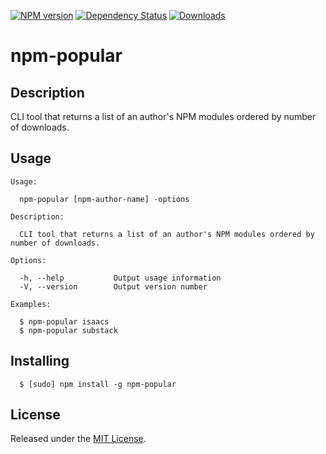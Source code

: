 [![NPM version](http://img.shields.io/npm/v/npm-popular.svg?style=flat)](https://www.npmjs.org/package/npm-popular)
[![Dependency Status](http://img.shields.io/david/okize/npm-popular.svg?style=flat)](https://david-dm.org/okize/npm-popular)
[![Downloads](http://img.shields.io/npm/dm/npm-popular.svg?style=flat)](https://www.npmjs.org/package/npm-popular)

# npm-popular

## Description
CLI tool that returns a list of an author's NPM modules ordered by number of downloads.

## Usage

```
Usage:

  npm-popular [npm-author-name] -options

Description:

  CLI tool that returns a list of an author's NPM modules ordered by number of downloads.

Options:

  -h, --help           Output usage information
  -V, --version        Output version number

Examples:

  $ npm-popular isaacs
  $ npm-popular substack
```

## Installing

```
  $ [sudo] npm install -g npm-popular
```

## License

Released under the [MIT License](http://www.opensource.org/licenses/mit-license.php).
